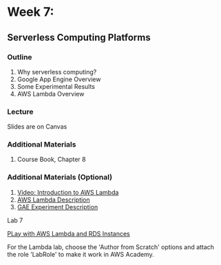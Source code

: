 # Week 7:

## Serverless Computing Platforms

### Outline

1. Why serverless computing?
2. Google App Engine Overview
3. Some Experimental Results
4. AWS Lambda Overview

### Lecture 

Slides are on Canvas

### Additional Materials

1. Course Book, Chapter 8

### Additional Materials (Optional)

1. [Video: Introduction to AWS Lambda](https://www.youtube.com/watch?v=EBSdyoO3goc)
2. [AWS Lambda Description](https://medium.com/faun/in-depth-aws-lambda-overview-1eeb4580696b)
3. [GAE Experiment Description](https://levelup.gitconnected.com/dont-accept-the-defaults-how-to-reduce-costs-with-google-app-engine-autoscaling-316af4804a01)

Lab 7

[PLay with AWS Lambda and RDS Instances](https://github.khoury.northeastern.edu/vishalrajpal/cs6650/Labs/Lab7.md)

For the Lambda lab, choose the 'Author from Scratch' options and attach the role 'LabRole' to make it work in AWS Academy.